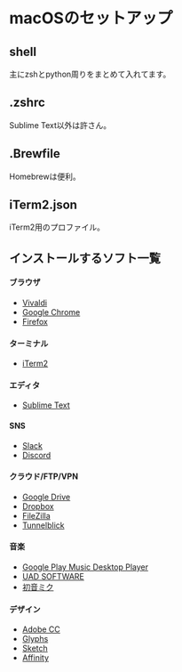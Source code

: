 # macOSのセットアップ
## shell
主にzshとpython周りをまとめて入れてます。

## .zshrc
Sublime Text以外は許さん。

## .Brewfile
Homebrewは便利。

## iTerm2.json
iTerm2用のプロファイル。

## インストールするソフト一覧
#### ブラウザ
- [Vivaldi](https://vivaldi.com/ja/)
- [Google Chrome](https://www.google.com/intl/ja_ALL/chrome/)
- [Firefox](https://www.mozilla.org/ja/firefox/new/)

#### ターミナル
- [iTerm2](https://www.iterm2.com/downloads.html)

#### エディタ
- [Sublime Text](https://www.sublimetext.com)

#### SNS
- [Slack](https://slack.com/intl/ja-jp/downloads/osx)
- [Discord](https://discordapp.com)

#### クラウド/FTP/VPN
- [Google Drive](https://www.google.com/intl/ja_ALL/drive/download/)
- [Dropbox](https://www.dropbox.com/ja/downloading)
- [FileZilla](https://filezilla-project.org/download.php?type=client)
- [Tunnelblick](https://tunnelblick.net/)

#### 音楽
- [Google Play Music Desktop Player](https://www.googleplaymusicdesktopplayer.com)
- [UAD SOFTWARE](https://www.uaudio.jp/uad/downloads/)
- [初音ミク](https://ec.crypton.co.jp/mypage/license)

#### デザイン
- [Adobe CC](https://www.adobe.com/jp/creativecloud/catalog/desktop.html)
- [Glyphs](https://glyphsapp.com/buy)
- [Sketch](https://www.sketch.com/)
- [Affinity](https://store.serif.com/ja-jp/account/downloads/)
